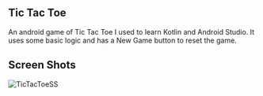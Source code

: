 ## Tic Tac Toe
An android game of Tic Tac Toe I used to learn Kotlin and Android Studio.
It uses some basic logic and has a New Game button to reset the game.

## Screen Shots
![TicTacToeSS](https://user-images.githubusercontent.com/75704190/178622450-21323023-8a4b-4c95-a181-7f0417587d9b.png)
